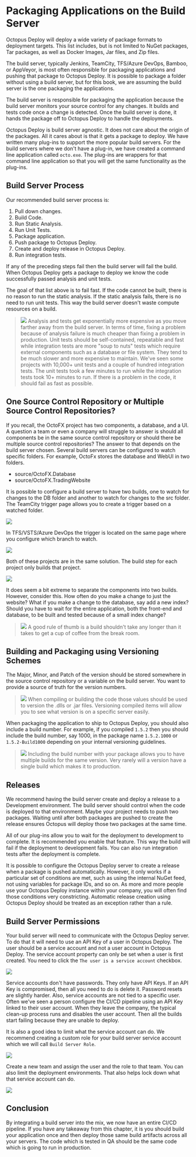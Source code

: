 # Packaging Applications on the Build Server

Octopus Deploy will deploy a wide variety of package formats to deployment targets.  This list includes, but is not limited to NuGet packages, Tar packages, as well as Docker Images, Jar files, and Zip files.  

The build server, typically Jenkins, TeamCity, TFS/Azure DevOps, Bamboo, or AppVeyor, is most often responsible for packaging applications and pushing that package to Octopus Deploy.  It is possible to package a folder without using a build server, but for this book, we are assuming the build server is the one packaging the applications.

The build server is responsible for packaging the application because the build server monitors your source control for any changes.  It builds and tests code once a change is detected.  Once the build server is done, it hands the package off to Octopus Deploy to handle the deployments.

Octopus Deploy is build server agnostic.  It does not care about the origin of the packages.  All it cares about is that it gets a package to deploy.  We have written many plug-ins to support the more popular build servers.  For the build servers where we don't have a plug-in, we have created a command line application called `octo.exe`.  The plug-ins are wrappers for that command line application so that you will get the same functionality as the plug-ins.  

## Build Server Process

Our recommended build server process is:

1. Pull down changes.
2. Build Code.
3. Run Static Analysis.
4. Run Unit Tests.
5. Package application.
6. Push package to Octopus Deploy.
7. Create and deploy release in Octopus Deploy.
8. Run integration tests.

If any of the preceding steps fail then the build server will fail the build.  When Octopus Deploy gets a package to deploy we know the code successfully passed analysis and unit tests.  

The goal of that list above is to fail fast.  If the code cannot be built, there is no reason to run the static analysis.  If the static analysis fails, there is no need to run unit tests.  This way the build server doesn't waste compute resources on a build.

> ![](images/professoroctopus.png) Analysis and tests get exponentially more expensive as you move farther away from the build server.  In terms of time, fixing a problem because of analysis failure is much cheaper than fixing a problem in production.  Unit tests should be self-contained, repeatable and fast while integration tests are more "soup to nuts" tests which require external components such as a database or file system.  They tend to be much slower and more expensive to maintain. We've seen some projects with 10,000+ unit tests and a couple of hundred integration tests.  The unit tests took a few minutes to run while the integration tests took 10+ minutes to run.  If there is a problem in the code, it should fail as fast as possible.  

## One Source Control Repository or Multiple Source Control Repositories?

If you recall, the OctoFX project has two components, a database, and a UI.  A question a team or even a company will struggle to answer is should all components be in the same source control repository or should there be multiple source control repositories?  The answer to that depends on the build server chosen.  Several build servers can be configured to watch specific folders.  For example, OctoFx stores the database and WebUI in two folders.

- source/OctoFX.Database
- source/OctoFX.TradingWebsite

It is possible to configure a build server to have two builds, one to watch for changes to the DB folder and another to watch for changes to the src folder.  The TeamCity trigger page allows you to create a trigger based on a watched folder.

![](images/packagingapplications-teamcitytriggers.png)

In TFS/VSTS/Azure DevOps the trigger is located on the same page where you configure which branch to watch.

![](images/packagingapplications-adotriggers.png)

Both of these projects are in the same solution.  The build step for each project only builds that project.

![](images/packagingapplications-buildspecificproject.png)

It does seem a bit extreme to separate the components into two builds.  However, consider this.  How often do you make a change to just the website?  What if you make a change to the database, say add a new index?  Should you have to wait for the entire application, both the front-end and database, to be built and tested because of a small index change?

> ![](images/professoroctopus.png) A good rule of thumb is a build shouldn't take any longer than it takes to get a cup of coffee from the break room.

## Building and Packaging using Versioning Schemes

The Major, Minor, and Patch of the version should be stored somewhere in the source control repository or a variable on the build server.  You want to provide a source of truth for the version numbers.  

> ![](images/professoroctopus.png) When compiling or building the code those values should be used to version the .dlls or .jar files.  Versioning compiled items will allow you to see what version is on a specific server easily.  

When packaging the application to ship to Octopus Deploy, you should also include a build number.  For example, if you compiled `1.5.2` then you should include the build number, say 1000, in the package name `1.5.2.1000` or `1.5.2-Build1000` depending on your internal versioning guidelines.  

> ![](images/professoroctopus.png) Including the build number with your package allows you to have multiple builds for the same version.  Very rarely will a version have a single build which makes it to production.

## Releases

We recommend having the build server create and deploy a release to a Development environment.  The build server should control when the code is deployed to that environment.  Maybe your project needs to push two packages.  Waiting until after both packages are pushed to create the release ensures Octopus will deploy those two packages at the same time.  

All of our plug-ins allow you to wait for the deployment to development to complete.  It is recommended you enable that feature.  This way the build will fail if the deployment to development fails.  You can also run integration tests after the deployment is complete.

It is possible to configure the Octopus Deploy server to create a release when a package is pushed automatically.  However, it only works if a particular set of conditions are met, such as using the internal NuGet feed, not using variables for package IDs, and so on.  As more and more people use your Octopus Deploy instance within your company, you will often find those conditions very constricting.  Automatic release creation using Octopus Deploy should be treated as an exception rather than a rule.

## Build Server Permissions

Your build server will need to communicate with the Octopus Deploy server.  To do that it will need to use an API Key of a user in Octopus Deploy.  The user should be a service account and not a user account in Octopus Deploy.  The service account property can only be set when a user is first created.  You need to click the `The user is a service account` checkbox.

![](images/packagingapplications-serviceaccountcreation.png)

Service accounts don't have passwords.  They only have API Keys.  If an API Key is compromised, then all you need to do is delete it.  Password resets are slightly harder.  Also, service accounts are not tied to a specific user.  Often we've seen a person configure the CI/CD pipeline using an API Key linked to their user account.  When they leave the company, the typical clean-up process runs and disables the user account.  Then all the builds start failing because they are unable to deploy.

It is also a good idea to limit what the service account can do.  We recommend creating a custom role for your build server service account which we will call `Build Server Role`.

![](images/packagingapplications-buildserverrole.png)

Create a new team and assign the user and the role to that team.  You can also limit the deployment environments.  That also helps lock down what that service account can do.

![](images/packagingapplications-buildserverteam.png)

## Conclusion

By integrating a build server into the mix, we now have an entire CI/CD pipeline.  If you have any takeaway from this chapter, it is you should build your application once and then deploy those same build artifacts across all your servers.  The code which is tested in QA should be the same code which is going to run in production.  
